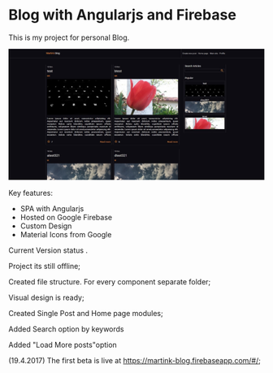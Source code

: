 # Blog with Angularjs and Firebase

This is my project for personal Blog.

![blog-home-picture](https://github.com/MartinKostadinov/MartinKostadinov.github.io/blob/master/images/blog1.jpg)

Key features:
* SPA with Angularjs
* Hosted on Google Firebase
* Custom Design
* Material Icons from Google

Current Version status .

Project its still offline;

Created  file structure. For every component separate folder;

Visual design is ready;

Created Single Post  and  Home page modules;

Added Search option  by keywords

Added "Load More posts"option

(19.4.2017) The first beta is live at https://martink-blog.firebaseapp.com/#/;
